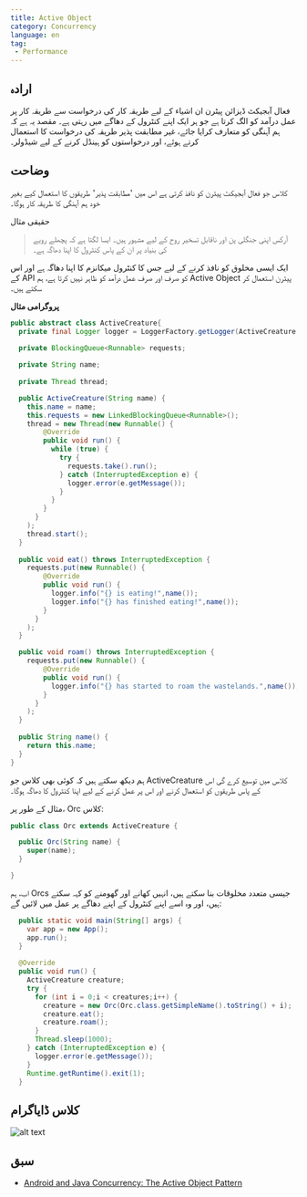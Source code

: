 ```yaml
---
title: Active Object
category: Concurrency
language: en
tag:
 - Performance
---
```


## ارادہ

فعال آبجیکٹ ڈیزائن پیٹرن ان اشیاء کے لیے طریقہ کار کی درخواست سے طریقہ کار پر عمل درآمد کو الگ کرتا ہے جو ہر ایک اپنے
کنٹرول کے دھاگے میں رہتی ہے۔
مقصد یہ ہے کہ ہم آہنگی کو متعارف کرایا جائے، غیر مطابقت پذیر طریقہ کی درخواست کا استعمال کرتے ہوئے، اور درخواستوں کو
ہینڈل کرنے کے لیے شیڈولر۔

## وضاحت

کلاس جو فعال آبجیکٹ پیٹرن کو نافذ کرتی ہے اس میں 'مطابقت پذیر' طریقوں کا استعمال کیے بغیر خود ہم آہنگی کا طریقہ کار
ہوگا۔

حقیقی مثال

> آرکس اپنی جنگلی پن اور ناقابل تسخیر روح کے لیے مشہور ہیں۔ ایسا لگتا ہے کہ پچھلے رویے کی بنیاد پر ان کے پاس کنٹرول کا
> اپنا دھاگہ ہے۔

ایک ایسی مخلوق کو نافذ کرنے کے لیے جس کا کنٹرول میکانزم کا اپنا دھاگہ ہے اور اس کے API کو صرف اور صرف عمل درآمد کو ظاہر
نہیں کرتا ہے، ہم Active Object پیٹرن استعمال کر سکتے ہیں۔

**پروگرامی مثال**

```java
public abstract class ActiveCreature{
  private final Logger logger = LoggerFactory.getLogger(ActiveCreature.class.getName());

  private BlockingQueue<Runnable> requests;
  
  private String name;
  
  private Thread thread;

  public ActiveCreature(String name) {
    this.name = name;
    this.requests = new LinkedBlockingQueue<Runnable>();
    thread = new Thread(new Runnable() {
        @Override
        public void run() {
          while (true) {
            try {
              requests.take().run();
            } catch (InterruptedException e) { 
              logger.error(e.getMessage());
            }
          }
        }
      }
    );
    thread.start();
  }
  
  public void eat() throws InterruptedException {
    requests.put(new Runnable() {
        @Override
        public void run() { 
          logger.info("{} is eating!",name());
          logger.info("{} has finished eating!",name());
        }
      }
    );
  }

  public void roam() throws InterruptedException {
    requests.put(new Runnable() {
        @Override
        public void run() { 
          logger.info("{} has started to roam the wastelands.",name());
        }
      }
    );
  }
  
  public String name() {
    return this.name;
  }
}
```

ہم دیکھ سکتے ہیں کہ کوئی بھی کلاس جو ActiveCreature کلاس میں توسیع کرے گی اس کے پاس طریقوں کو استعمال کرنے اور اس پر عمل
کرنے کے لیے اپنا کنٹرول کا دھاگہ ہوگا۔

مثال کے طور پر، Orc کلاس:

```java
public class Orc extends ActiveCreature {

  public Orc(String name) {
    super(name);
  }

}
```

اب، ہم Orcs جیسی متعدد مخلوقات بنا سکتے ہیں، انہیں کھانے اور گھومنے کو کہہ سکتے ہیں، اور وہ اسے اپنے کنٹرول کے اپنے
دھاگے پر عمل میں لائیں گے:

```java
  public static void main(String[] args) {  
    var app = new App();
    app.run();
  }
  
  @Override
  public void run() {
    ActiveCreature creature;
    try {
      for (int i = 0;i < creatures;i++) {
        creature = new Orc(Orc.class.getSimpleName().toString() + i);
        creature.eat();
        creature.roam();
      }
      Thread.sleep(1000);
    } catch (InterruptedException e) {
      logger.error(e.getMessage());
    }
    Runtime.getRuntime().exit(1);
  }
```

## کلاس ڈایاگرام

![alt text](./etc/active-object.urm.png "Active Object class diagram")

## سبق

* [Android and Java Concurrency: The Active Object Pattern](https://www.youtube.com/watch?v=Cd8t2u5Qmvc)